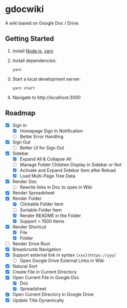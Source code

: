 # gdocwiki

A wiki based on Google Doc / Drive.

## Getting Started

1. Install [Node.js](https://nodejs.org/en/download/package-manager/), [yarn](https://classic.yarnpkg.com/en/docs/install)

2. Install dependencies:

   ```shell
   yarn
   ```

3. Start a local development server:

   ```shell
   yarn start
   ```

4. Navigate to http://localhost:3000

## Roadmap

- [x] Sign In
  - [x] Homepage Sign In Notification
  - [ ] Better Error Handling
- [x] Sign Out
  - [ ] Better UI for Sign Out
- [x] Sidebar
  - [x] Expand All & Collapse All
  - [ ] Manage Folder Children Display in Sidebar or Not
  - [x] Activate and Expand Sidebar Item after Reload
  - [x] Load Multi-Page Tree Data
- [x] Render Doc
  - [ ] Rewrite links in Doc to open in Wiki
- [x] Render Spreadsheet
- [x] Render Folder
  - [x] Clickable Folder Item
  - [ ] Sortable Folder Item
  - [x] Render README in the Folder
  - [x] Support > 1000 Items
- [x] Render Shortcut
  - [x] File
  - [x] Folder
- [ ] Render Drive Root
- [x] Breadcrumb Navigation
- [x] Support external link in syntax `[xxx](https://yyy)`
  - [ ] Open Google Drive External Links in Wiki
- [x] Natural Sort
- [x] Create File in Current Directory
- [x] Open Current File in Google Doc
  - [x] Doc
  - [x] Spreadsheet
- [x] Open Current Directory in Google Drive
- [x] Update Title Dynamically

